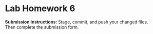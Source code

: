 # Lab Homework 6

**Submission Instructions:** Stage, commit, and push your changed files. Then complete the submission form.
